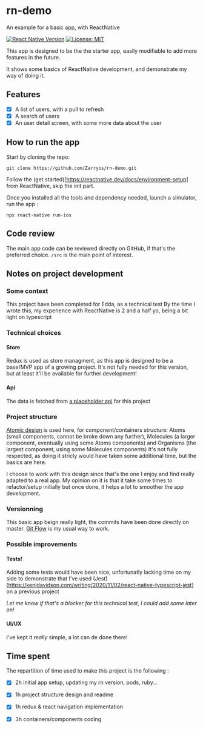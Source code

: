 # rn-demo
An example for a basic app, with ReactNative

[![React Native Version](https://img.shields.io/badge/react--native-0.69.X-green)]()
[![License: MIT](https://img.shields.io/badge/License-MIT-yellow.svg)](https://opensource.org/licenses/MIT)

This app is designed to be the the starter app, easily modifiable to add more features in the future.  

It shows some basics of ReactNative development, and demonstrate my way of doing it.

## Features
 - [x] A list of users, with a pull to refresh
 - [x] A search of users
 - [x] An user detail screen, with some more data about the user

## How to run the app

Start by cloning the repo:
```
git clone https://github.com/Zarryos/rn-demo.git
```

Follow the (get started)[https://reactnative.dev/docs/environment-setup] from ReactNative, skip the init part.

Once you installed all the tools and dependency needed, launch a simulator, run the app :

```
npx react-native run-ios
```

## Code review
The main app code can be reviewed directly on GitHub, if that's the preferred choice.
`/src` is the main point of interest.
 
## Notes on project development
### Some context
This project have been completed for Edda, as a technical test
By the time I wrote this, my experience with ReactNative is 2 and a half yo, being a bit light on typescript

### Technical choices

#### Store
Redux is used as store managment, as this app is designed to be a base/MVP app of a growing project. It's not fully needed for this version, but at least it'll be available for further development!

#### Api
The data is fetched from [a placeholder api](https://jsonplaceholder.typicode.com) for this project

### Project structure
[Atomic design](https://atomicdesign.bradfrost.com/chapter-2/) is used here, for component/containers structure: Atoms (small components, cannot be broke down any further), Molecules (a larger component, eventually using some Atoms components) and Organisms (the largest component, using some Molecules components)
It's not fully respected, as doing it stricly would have taken some additional time, but the basics are here.

I choose to work with this design since that's the one I enjoy and find really adapted to a real app. My opinion on it is that it take some times to refactor/setup initially but once done, it helps a lot to smoother the app development.

### Versionning
This basic app beign really light, the commits have been done directly on master. [Git Flow](https://www.atlassian.com/git/tutorials/comparing-workflows/gitflow-workflow#:~:text=What%20is%20Gitflow%3F,lived%20branches%20and%20larger%20commits.) is my usual way to work.

### Possible improvements
#### Tests!
Adding some tests would have been nice, unfortunatly lacking time on my side to demonstrate that
I've used (Jest)[https://kenjdavidson.com/writing/2020/11/02/react-native-typescript-jest] on a previous project

*Let me know if that's a blocker for this technical test, I could add some later on!*

#### UI/UX
I've kept it *really* simple, a lot can de done there!

## Time spent
The repartition of time used to make this project is the following : 
 - [x] 2h initial app setup, updating my rn version, pods, ruby...
 - [x] 1h project structure design and readme
 - [x] 1h redux & react navigation implementation
 - [x] 3h containers/components coding
 

